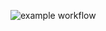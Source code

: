 ![example workflow](https://github.com/ScreamStarIT/hexlet-jest/actions/workflows/node.js.yml/badge.svg)
